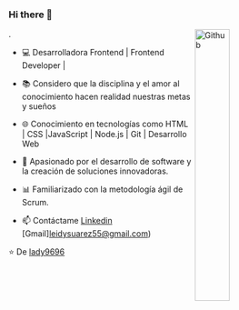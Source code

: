 
### Hi there 👋

<img width="35%" align="right" alt="Github" src="https://user-images.githubusercontent.com/48678280/88862734-4903af80-d201-11ea-968b-9c939d88a37c.gif" />

.

- 💻 Desarrolladora Frontend | Frontend Developer |
- 📚 Considero que la disciplina y el amor al conocimiento hacen realidad nuestras metas y sueños
- 🌐 Conocimiento en tecnologías como HTML | CSS |JavaScript | Node.js | Git | Desarrollo Web
- 🚀 Apasionado por el desarrollo de software y la creación de soluciones innovadoras.
- 📊 Familiarizado con la metodología ágil de Scrum.

- 📫 Contáctame  [Linkedin](https://www.linkedin.com/in/leidy-su%C3%A1rez-miranda/) [Gmail]leidysuarez55@gmail.com)

⭐️ De [lady9696](https://github.com/Lady9696)
